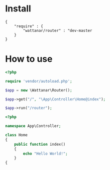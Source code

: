 # Install
```
{
	"require" : {
		"wattanar/router" : "dev-master
	}
}
```

# How to use
```php
<?php

require 'vendor/autoload.php';

$app = new \Wattanar\Router();

$app->get("/", "\App\Controller\Home@index");

$app->run("/router");
```
```php
<?php

namespace App\Controller;

class Home
{
	public function index()
	{
		echo "Hello World!";
	}
{
```
